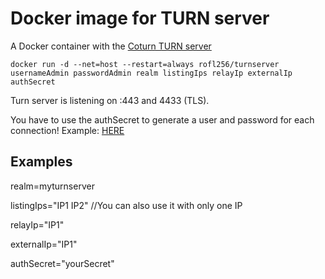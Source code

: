 # Docker image for TURN server
A Docker container with the [Coturn TURN server](https://github.com/coturn/coturn)

```
docker run -d --net=host --restart=always rofl256/turnserver usernameAdmin passwordAdmin realm listingIps relayIp externalIp authSecret
```

Turn server is listening on :443 and 4433 (TLS). 

You have to use the authSecret to generate a user and password for each connection! Example: [HERE](https://stackoverflow.com/questions/35766382/coturn-how-to-use-turn-rest-api/35767224#35767224) 

## Examples
realm=myturnserver

listingIps="IP1 IP2" //You can also use it with only one IP

relayIp="IP1"

externalIp="IP1"

authSecret="yourSecret"
